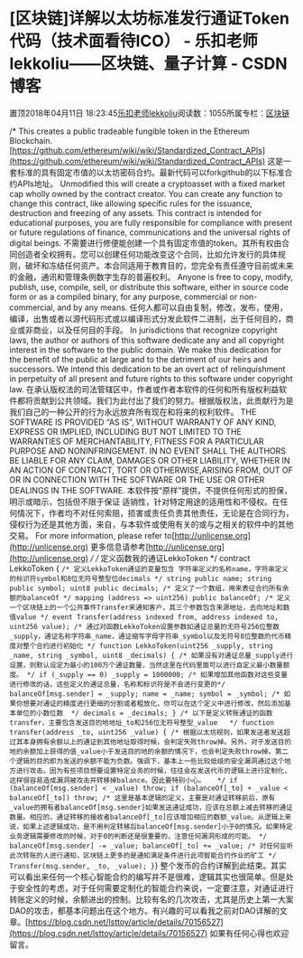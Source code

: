 
# [区块链]详解以太坊标准发行通证Token代码（技术面看待ICO） - 乐扣老师lekkoliu——区块链、量子计算 - CSDN博客

置顶2018年04月11日 18:23:45[乐扣老师lekkoliu](https://me.csdn.net/lsttoy)阅读数：1055所属专栏：[区块链](https://blog.csdn.net/column/details/20660.html)



/*
This creates a public tradeable fungible token in the Ethereum Blockchain.
[https://github.com/ethereum/wiki/wiki/Standardized_Contract_APIs](https://github.com/ethereum/wiki/wiki/Standardized_Contract_APIs)
这是一套标准的具有固定市值的以太坊密码合约。最新代码可以forkgithub的以下标准合约APIs地址。
Unmodified this will create a cryptoasset with a fixed market cap
wholly owned by the contract creator. You can create any function
to change this contract, like allowing specific rules for the issuance,
destruction and freezing of any assets. This contract is intended for
educational purposes, you are fully responsible for compliance with
present or future regulations of finance, communications and the
universal rights of digital beings.
不需要进行修便能创建一个具有固定市值的token。其所有权由合同创造者全权拥有。您可以创建任何功能改变这个合同，比如允许发行的具体规则，破坏和冻结任何资产。本合同适用于教育目的，您完全有责任遵守目前或未来的金融，通讯和管理条例数字生存的普遍权利。
Anyone is free to copy, modify, publish, use, compile, sell, or
distribute this software, either in source code form or as a compiled
binary, for any purpose, commercial or non-commercial, and by any
means.
任何人都可以自由复制，修改，发布，使用，编译，出售或者以源代码形式或以编译形式分发此软件二进制，出于任何目的，商业或非商业，以及任何目的手段。
In jurisdictions that recognize copyright laws, the author or authors
of this software dedicate any and all copyright interest in the
software to the public domain. We make this dedication for the benefit
of the public at large and to the detriment of our heirs and
successors. We intend this dedication to be an overt act of
relinquishment in perpetuity of all present and future rights to this
software under copyright law.
在承认版权法的司法管辖区中，作者或作者本软件的任何和所有版权利益软件都将贡献到公共领域。我们为此付出了我们的努力。根据版权法，此贡献行为是我们自己的一种公开的行为永远放弃所有现在和将来的权利软件。
THE SOFTWARE IS PROVIDED “AS IS”, WITHOUT WARRANTY OF ANY KIND,
EXPRESS OR IMPLIED, INCLUDING BUT NOT LIMITED TO THE WARRANTIES OF
MERCHANTABILITY, FITNESS FOR A PARTICULAR PURPOSE AND NONINFRINGEMENT. IN NO EVENT SHALL THE AUTHORS BE LIABLE FOR ANY CLAIM, DAMAGES OR OTHER LIABILITY, WHETHER IN AN ACTION OF CONTRACT, TORT OR OTHERWISE,ARISING FROM, OUT OF OR IN CONNECTION WITH THE SOFTWARE OR THE USE OR OTHER DEALINGS IN THE SOFTWARE.
本软件按“原样”提供，不提供任何形式的担保，明示或暗示，包括但不限于保证
适销性，针对特定用途的适用性和不侵权。在任何情况下，作者均不对任何索赔，损害或责任负责其他责任，无论是在合同行为，侵权行为还是其他方面，来自，与本软件或使用有关的或与之相关的软件中的其他交易。
For more information, please refer to[http://unlicense.org](http://unlicense.org)
更多信息请参考[http://unlicense.org](http://unlicense.org)
*/
/* 定义函数我的通证LekkoToken */
contract LekkoToken {
`/* 定义LekkoToken通证的变量包含 字符串定义的名称name，字符串定义的标识符symbol和8位无符号整型位decimals */
string public name;
string public symbol;
uint8 public decimals;
/* 定义了一个数组，用来表征合约所有余额的balanceOf */
mapping (address => uint256) public balanceOf;
/* 定义一个区块链上的一个公共事件Transfer来通知客户，其三个参数包含来源地址，去向地址和数值value */
event Transfer(address indexed from, address indexed to, uint256 value);
/* 通过对函数LekkoToken设置参数如通证总量的无符号256位整数_supply，通证名称字符串_name，通证缩写字母字符串_symbol以及无符号8位整数的代币精度对整个合约进行初始化 */
function LekkoToken(uint256 _supply, string _name, string _symbol, uint8 _decimals) {
    /* 如果没有对通证总量_supply进行设置，则默认设定为最小的100万个通证数量，当然这里在代码里面可以进行自定义最小数量额度。 */
    if (_supply == 0) _supply = 1000000;
    /* 如果增加其他函数对这些变量进行修改的话，这些定义的通证总量，名称和标识符是不会进行变更的*/
    balanceOf[msg.sender] = _supply;
    name = _name;
    symbol = _symbol;
    /* 如果你想要对通证的精度进行更细的分割或者粗放化，你可以在这个定义中进行修改，然后添加基本单位的小数位数  */
    decimals = _decimals;
}
    /* 以下是定义转账通证的函数transfer，主要包含发送目的地地址_to和256位无符号整型_value   */
function transfer(address _to, uint256 _value) {
    /* 根据以太坊规则，如果发送者发送超过其本身拥有余额以上的通证到其他地址取得时候，会判定失败throw掉。另外，对于发送目的地的余额加上获得的值_value小于发送目的地的余额的情况下，也会判定失败throw掉。第二个逻辑的目的即为发送的余额不能为负数。强调下，基本上一些比较低级的安全漏洞通过这个地方进行攻击。因为有些项目想要设置特定业务的时候，往往会在发送代币的逻辑上进行定制化，这样很容易造成漏洞被攻击并转移掉balance。因此要特别小心。   */
    if (balanceOf[msg.sender] < _value) throw;
    if (balanceOf[_to] + _value < balanceOf[_to]) throw;
    /* 这里是基本逻辑的定义，主要是对通证转移前后，原有_value的拥有者balanceOf[msg.sender]如果发送通证成功，应该在总额上减去转移的通证数量。相应的，通证转移的接收者balanceOf[_to]应该增加相应的数额_value。从逻辑上来说，如果上述逻辑成功，是不用判定转移后balanceOf[msg.sender]小于0的情况。如果特定业务逻辑需要修改的时候，对于0的判断还是很重要的，注意任何漏洞形成的可能。 */
    balanceOf[msg.sender] -= _value;
    balanceOf[_to] += _value;
    /* 对任何监听此次转账的人进行通知，区块链上更多的是通知满足条件进行此项智能合约作业的矿工 */
    Transfer(msg.sender, _to, _value);
}`}
整个发币的合约详解到此结束。其实可以看出来任何一个核心智能合约的编写并不是很难，逻辑其实也很简单。但是处于安全性的考虑，对于任何需要定制化的智能合约来说，一定要注意，对通证进行转账定义的时候，余额进出的控制。比较有名的几次攻击，尤其是历史上第一大案DAO的攻击，都基本问题出在这个地方。有兴趣的可以看我之前对DAO详解的文章。[https://blog.csdn.net/lsttoy/article/details/70156527](https://blog.csdn.net/lsttoy/article/details/70156527)
如果有任何心得也欢迎留言。

